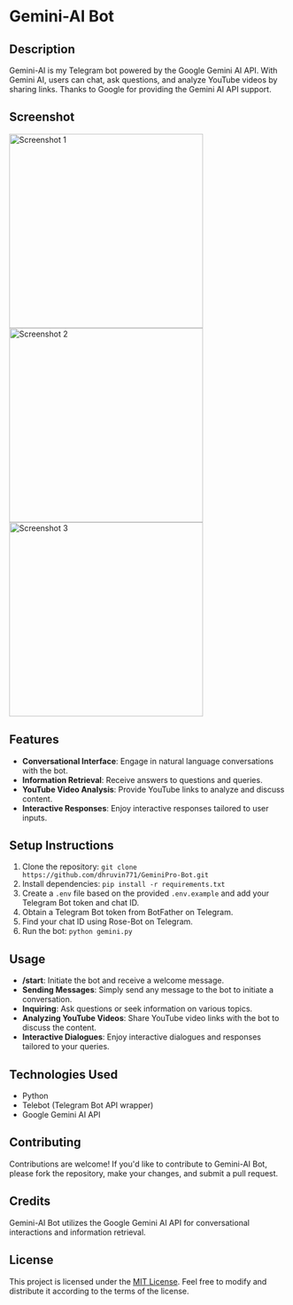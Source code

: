 # Gemini-AI Bot

## Description
Gemini-AI is my Telegram bot powered by the Google Gemini AI API. With Gemini AI, users can chat, ask questions, and analyze YouTube videos by sharing links. Thanks to Google for providing the Gemini AI API support.

## Screenshot
<p float="left">
  <img src="https://raw.githubusercontent.com/dhruvin771/GeminiPro-Bot/main/screenshot/1.png" width="350" alt="Screenshot 1" />
  <img src="https://raw.githubusercontent.com/dhruvin771/GeminiPro-Bot/main/screenshot/2.png" width="350" alt="Screenshot 2" />
  <img src="https://raw.githubusercontent.com/dhruvin771/GeminiPro-Bot/main/screenshot/3.png" width="350" alt="Screenshot 3" />
</p>

## Features
- **Conversational Interface**: Engage in natural language conversations with the bot.
- **Information Retrieval**: Receive answers to questions and queries.
- **YouTube Video Analysis**: Provide YouTube links to analyze and discuss content.
- **Interactive Responses**: Enjoy interactive responses tailored to user inputs.

## Setup Instructions
1. Clone the repository: `git clone https://github.com/dhruvin771/GeminiPro-Bot.git`
2. Install dependencies: `pip install -r requirements.txt`
3. Create a `.env` file based on the provided `.env.example` and add your Telegram Bot token and chat ID.
4. Obtain a Telegram Bot token from BotFather on Telegram.
5. Find your chat ID using Rose-Bot on Telegram.
6. Run the bot: `python gemini.py`

## Usage
- **/start**: Initiate the bot and receive a welcome message.
- **Sending Messages**: Simply send any message to the bot to initiate a conversation.
- **Inquiring**: Ask questions or seek information on various topics.
- **Analyzing YouTube Videos**: Share YouTube video links with the bot to discuss the content.
- **Interactive Dialogues**: Enjoy interactive dialogues and responses tailored to your queries.

## Technologies Used
- Python
- Telebot (Telegram Bot API wrapper)
- Google Gemini AI API

## Contributing
Contributions are welcome! If you'd like to contribute to Gemini-AI Bot, please fork the repository, make your changes, and submit a pull request.

## Credits
Gemini-AI Bot utilizes the Google Gemini AI API for conversational interactions and information retrieval.

## License
This project is licensed under the [MIT License](https://opensource.org/licenses/MIT). Feel free to modify and distribute it according to the terms of the license.
